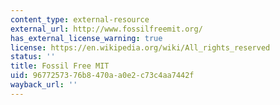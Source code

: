 ```yaml
---
content_type: external-resource
external_url: http://www.fossilfreemit.org/
has_external_license_warning: true
license: https://en.wikipedia.org/wiki/All_rights_reserved
status: ''
title: Fossil Free MIT
uid: 96772573-76b8-470a-a0e2-c73c4aa7442f
wayback_url: ''
---
```

